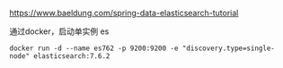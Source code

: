 https://www.baeldung.com/spring-data-elasticsearch-tutorial

通过docker，启动单实例 es

```
docker run -d --name es762 -p 9200:9200 -e "discovery.type=single-node" elasticsearch:7.6.2
```